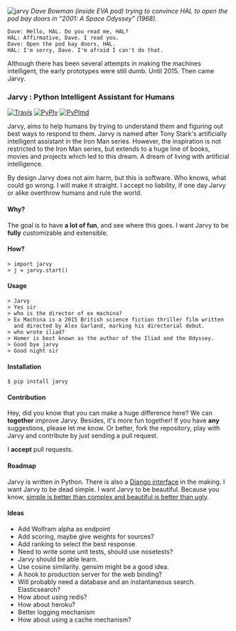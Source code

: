 ![jarvy](https://dl.dropboxusercontent.com/u/16169065/hal9000.jpg)
*Dave Bowman (inside EVA pod) trying to convince HAL to open the pod bay doors in “2001: A Space Odyssey” (1968).* 

	Dave: Hello, HAL. Do you read me, HAL? 
	HAL: Affirmative, Dave. I read you. 
	Dave: Open the pod bay doors, HAL. 
	HAL: I'm sorry, Dave. I'm afraid I can't do that. 

Although there has been several attempts in making the machines intelligent, the early prototypes were still dumb. Until 2015. Then came Jarvy.

### Jarvy : Python Intelligent Assistant for Humans

[![Travis](https://travis-ci.org/jarvy/jarvy.svg?branch=master)](https://github.com/jarvy/jarvy) [![PyPIv](https://img.shields.io/pypi/v/jarvy.svg)](https://pypi.python.org/pypi/jarvy) [![PyPImd](https://img.shields.io/pypi/dm/jarvy.svg)](https://pypi.python.org/pypi/jarvy)

Jarvy, aims to help humans by trying to understand them and figuring out best ways to respond to them. Jarvy is named after Tony Stark's 
artificially intelligent assistant in the Iron Man series. However, the inspiration is not restricted to the Iron Man series, but extends
 to a huge line of books, movies and projects which led to this dream. A dream of living with artificial intelligence.

By design Jarvy does not aim harm, but this is software. Who knows, what could go wrong. I will make it straight. I accept no liability, if one day Jarvy or alike overthrow humans and rule the world.

#### Why?

The goal is to have **a lot of fun**, and see where this goes. I want Jarvy to be **fully** customizable and extensible.

#### How?

    > import jarvy
    > j = jarvy.start()

#### Usage

    > Jarvy
    > Yes sir
    > who is the director of ex machina?
    > Ex Machina is a 2015 British science fiction thriller film written 
      and directed by Alex Garland, marking his directorial debut.
    > who wrote iliad?
    > Homer is best known as the author of the Iliad and the Odyssey.
    > Good bye jarvy
	> Good night sir

#### Installation

    $ pip install jarvy

#### Contribution

Hey, did you know that you can make a huge difference here? We can **together** improve Jarvy. Besides, it's more fun together! If you have **any** suggestions, please let me know. Or better, fork the repository, play with Jarvy and contribute by just sending a pull request. 

I **accept** pull requests.

#### Roadmap

Jarvy is written in Python. There is also a [Django interface](https://github.com/jarvy/face) in the making. I want Jarvy to be dead simple. I want Jarvy to be beautiful. Because you know, [simple is better than complex and beautiful is better than ugly](https://www.python.org/dev/peps/pep-0020/). 

#### Ideas

- Add Wolfram alpha as endpoint
- Add scoring, maybe give weights for sources?
- Add ranking to select the best response.
- Need to write some unit tests, should use nosetests?
- Jarvy should be able learn.
- Use cosine similarity. gensim might be a good idea.
- A hook to production server for the web binding?
- Will probably need a database and an instantaneous search. Elasticsearch?
- How about using redis?
- How about heroku?
- Better logging mechanism
- How about using a cache mechanism?